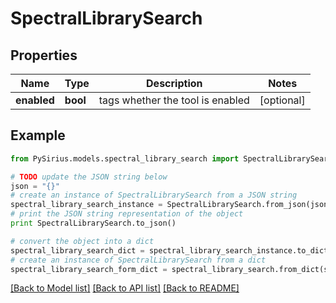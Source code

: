 # SpectralLibrarySearch



## Properties

Name | Type | Description | Notes
------------ | ------------- | ------------- | -------------
**enabled** | **bool** | tags whether the tool is enabled | [optional] 

## Example

```python
from PySirius.models.spectral_library_search import SpectralLibrarySearch

# TODO update the JSON string below
json = "{}"
# create an instance of SpectralLibrarySearch from a JSON string
spectral_library_search_instance = SpectralLibrarySearch.from_json(json)
# print the JSON string representation of the object
print SpectralLibrarySearch.to_json()

# convert the object into a dict
spectral_library_search_dict = spectral_library_search_instance.to_dict()
# create an instance of SpectralLibrarySearch from a dict
spectral_library_search_form_dict = spectral_library_search.from_dict(spectral_library_search_dict)
```
[[Back to Model list]](../README.md#documentation-for-models) [[Back to API list]](../README.md#documentation-for-api-endpoints) [[Back to README]](../README.md)


